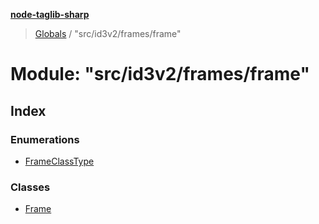 **[node-taglib-sharp](../README.md)**

> [Globals](../globals.md) / "src/id3v2/frames/frame"

# Module: "src/id3v2/frames/frame"

## Index

### Enumerations

* [FrameClassType](../enums/_src_id3v2_frames_frame_.frameclasstype.md)

### Classes

* [Frame](../classes/_src_id3v2_frames_frame_.frame.md)
